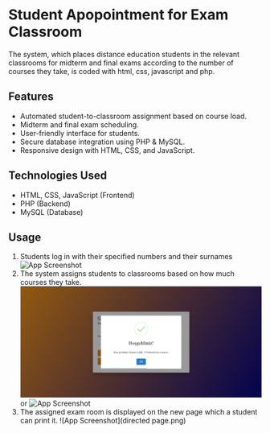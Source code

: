 # Student Apopointment for Exam Classroom
The system, which places distance education students in the relevant classrooms for midterm and final exams according to the number of courses they take, is coded with html, css, javascript and php.
## Features
- Automated student-to-classroom assignment based on course load.
- Midterm and final exam scheduling.
- User-friendly interface for students.
- Secure database integration using PHP & MySQL.
- Responsive design with HTML, CSS, and JavaScript.
## Technologies Used
- HTML, CSS, JavaScript (Frontend)
- PHP (Backend)
- MySQL (Database)
## Usage
1. Students log in with their specified numbers and their surnames ![App Screenshot](homepage.png)
2. The system assigns students to classrooms based on how much courses they take. ![App Screenshot](success.png) or ![App Screenshot](error.png)
3. The assigned exam room is displayed on the new page which a student can print it. ![App Screenshot](directed page.png)
